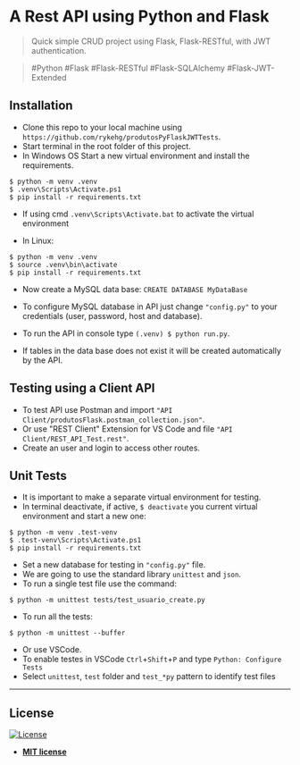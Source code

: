 # A Rest API using Python and Flask
> Quick simple CRUD project using Flask, Flask-RESTful, with JWT authentication.

> #Python #Flask #Flask-RESTful #Flask-SQLAlchemy #Flask-JWT-Extended

## Installation
- Clone this repo to your local machine using `https://github.com/rykehg/produtosPyFlaskJWTTests`.
- Start terminal in the root folder of this project.
- In Windows OS Start a new virtual environment and install the requirements.
```shell
$ python -m venv .venv
$ .venv\Scripts\Activate.ps1
$ pip install -r requirements.txt
```
- If using cmd `.venv\Scripts\Activate.bat` to activate the virtual environment

- In Linux:
```shell
$ python -m venv .venv
$ source .venv\bin\activate
$ pip install -r requirements.txt
```

- Now create a MySQL data base: `CREATE DATABASE MyDataBase`
- To configure MySQL database in API just change `"config.py"` to your credentials (user, password, host and database).

- To run the API in console type `(.venv) $ python run.py`.
- If tables in the data base does not exist it will be created automatically by the API.

## Testing using a Client API
- To test API use Postman and import `"API Client/produtosFlask.postman_collection.json"`.
- Or use "REST Client" Extension for VS Code and file `"API Client/REST_API_Test.rest"`.
- Create an user and login to access other routes.

## Unit Tests
- It is important to make a separate virtual environment for testing.
- In terminal deactivate, if active, `$ deactivate` you current virtual environment and start a new one:
```shell
$ python -m venv .test-venv
$ .test-venv\Scripts\Activate.ps1
$ pip install -r requirements.txt
```

- Set a new database for testing in `"config.py"` file.
- We are going to use the standard library `unittest` and `json`.
- To run a single test file use the command:
```shell
$ python -m unittest tests/test_usuario_create.py
```

- To run all the tests:
```shell
$ python -m unittest --buffer
```

- Or use VSCode.
- To enable testes in VSCode `Ctrl`+`Shift`+`P` and type `Python: Configure Tests`
- Select `unittest`, `test` folder and `test_*py` pattern to identify test files

---

## License

[![License](http://img.shields.io/:license-mit-blue.svg?style=flat-square)](http://badges.mit-license.org)

- **[MIT license](http://opensource.org/licenses/mit-license.php)**

